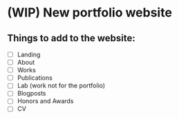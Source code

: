 # (WIP) New portfolio website

## Things to add to the website:

- [ ] Landing
- [ ] About
- [ ] Works
- [ ] Publications
- [ ] Lab (work not for the portfolio)
- [ ] Blogposts
- [ ] Honors and Awards
- [ ] CV
